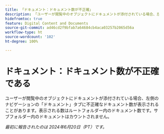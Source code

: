 ```yaml
---
title: 「ドキュメント：ドキュメント数が不正確」
description: 「ユーザーが閲覧中のオブジェクトにドキュメントが添付されている場合、左側のナビゲーションの「ドキュメント」タブに不正確なドキュメント数が表示されることがあります。表示される数はルートフォルダー内のドキュメント数です。サブフォルダー内のドキュメントはカウントされません。」
hidefromtoc: true
feature: Digital Content and Documents
source-git-commit: ad46cd2f9bfab7a64684cb4aca03257b2065d56a
workflow-type: ht
source-wordcount: '102'
ht-degree: 100%

---
```



# ドキュメント：ドキュメント数が不正確である

ユーザーが閲覧中のオブジェクトにドキュメントが添付されている場合、左側のナビゲーションの「ドキュメント」タブに不正確なドキュメント数が表示されることがあります。表示される数はルートフォルダー内のドキュメント数です。サブフォルダー内のドキュメントはカウントされません。

_最初に報告されたのは 2024年6月20日（PT）です。_
